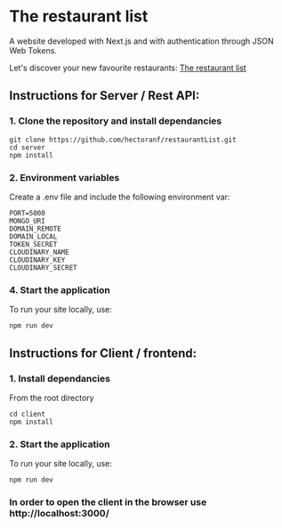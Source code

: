 # The restaurant list

A website developed with Next.js and with authentication through JSON Web Tokens.

Let's discover your new favourite restaurants: [The restaurant list](https://restaurantlist-hector.herokuapp.com/)

## Instructions for Server / Rest API:

### 1. Clone the repository and install dependancies
```
git clone https://github.com/hectoranf/restaurantList.git
cd server
npm install
```


### 2. Environment variables
Create a .env file and include the following environment var:
```
PORT=5000
MONGO_URI
DOMAIN_REMOTE
DOMAIN_LOCAL
TOKEN_SECRET
CLOUDINARY_NAME
CLOUDINARY_KEY
CLOUDINARY_SECRET
```
### 4. Start the application

To run your site locally, use:

```
npm run dev
```

## Instructions for Client / frontend:

### 1. Install dependancies

From the root directory
```
cd client
npm install
```
### 2. Start the application

To run your site locally, use:

```
npm run dev
```
### In order to open the client in the browser use http://localhost:3000/
